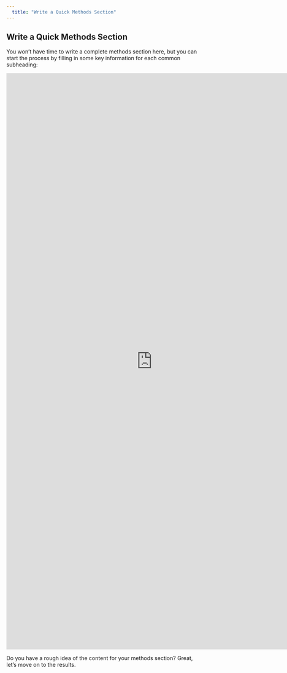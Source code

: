 ```yaml
---
  title: "Write a Quick Methods Section"
---
```


## Write a Quick Methods Section

You won’t have time to write a complete methods section here, but you can start the process by filling in some key information for each common subheading:

<iframe src="https://docs.google.com/forms/d/e/1FAIpQLSfNaRKyrZeYijkTkiEzRpgaeNzvNsV2P4LxJMXBKjCdXoYujA/viewform?usp=sf_link" width="760" height="1500" frameborder="0" marginheight="0" marginwidth="0">Loading...</iframe><br>

Do you have a rough idea of the content for your methods section? Great, let’s move on to the results.
